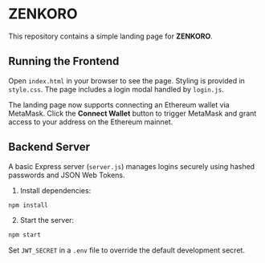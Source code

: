 # ZENKORO

This repository contains a simple landing page for **ZENKORO**.

## Running the Frontend

Open `index.html` in your browser to see the page. Styling is provided in `style.css`. The page includes a login modal handled by `login.js`.

The landing page now supports connecting an Ethereum wallet via MetaMask. Click
the **Connect Wallet** button to trigger MetaMask and grant access to your
address on the Ethereum mainnet.

## Backend Server

A basic Express server (`server.js`) manages logins securely using hashed passwords and JSON Web Tokens.

1. Install dependencies:

```bash
npm install
```

2. Start the server:

```bash
npm start
```

Set `JWT_SECRET` in a `.env` file to override the default development secret.
